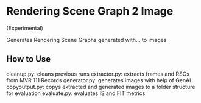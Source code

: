 # Rendering Scene Graph 2 Image
(Experimental)

Generates Rendering Scene Graphs generated with... to images

## How to Use

cleanup.py: cleans previous runs
extractor.py: extracts frames and RSGs from MVR 111 Records
generator.py: generates images with help of GenAI
copyoutput.py: copys extracted and generated images to a folder structure for evaluation
evaluate.py: evaluates IS and FIT metrics